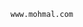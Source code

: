 <!DOCTYPE html>
<html lang="en">
<head>
<meta charset="UTF-8">
<meta name="viewport" content="width=device-width, initial-scale=1.0">
<pre><code class="language-bash">www.mohmal.com</code></pre>
</body>
</html>

